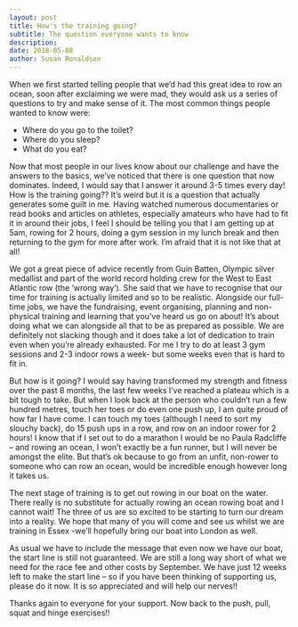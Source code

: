```yaml
---
layout: post
title: How's the training going?
subtitle: The question everyone wants to know
description:
date: 2018-05-08
author: Susan Ronaldson
---
```

When we first started telling people that we’d had this great idea to row an ocean, soon after exclaiming we were mad, they would ask us a series of questions to try and make sense of it. The most common things people wanted to know were:
* Where do you go to the toilet?
* Where do you sleep?
* What do you eat?

Now that most people in our lives know about our challenge and have the answers to the basics, we’ve noticed that there is one question that now dominates. Indeed, I would say that I answer it around 3-5 times every day! How is the training going??
It’s weird but it is a question that actually generates some guilt in me. Having watched numerous documentaries or read books and articles on athletes, especially amateurs who have had to fit it in around their jobs, I feel I should be telling you that I am getting up at 5am, rowing for 2 hours, doing a gym session in my lunch break and then returning to the gym for more after work. I’m afraid that it is not like that at all!

We got a great piece of advice recently from Guin Batten, Olympic silver medallist and part of the world record holding crew for the West to East Atlantic row (the ‘wrong way’). She said that we have to recognise that our time for training is actually limited and so to be realistic. Alongside our full-time jobs, we have the fundraising, event organising, planning and non-physical training and learning that you’ve heard us go on about! It’s about doing what we can alongside all that to be as prepared as possible. We are definitely not slacking though and it does take a lot of dedication to train even when you’re already exhausted. For me I try to do at least 3 gym sessions and 2-3 indoor rows a week- but some weeks even that is hard to fit in.

But how is it going? I would say having transformed my strength and fitness over the past 8 months, the last few weeks I’ve reached a plateau which is a bit tough to take. But when I look back at the person who couldn’t run a few hundred metres, touch her toes or do even one push up, I am quite proud of how far I have come. I can touch my toes (although I need to sort my slouchy back), do 15 push ups in a row, and row on an indoor rower for 2 hours! I know that if I set out to do a marathon I would be no Paula Radcliffe – and rowing an ocean, I won’t exactly be a fun runner, but I will never be amongst the elite. But that’s ok because to go from an unfit, non-rower to someone who can row an ocean, would be incredible enough however long it takes us.

The next stage of training is to get out rowing in our boat on the water. There really is no substitute for actually rowing an ocean rowing boat and I cannot wait! The three of us are so excited to be starting to turn our dream into a reality. We hope that many of you will come and see us whilst we are training in Essex -we’ll hopefully bring our boat into London as well.

As usual we have to include the message that even now we have our boat, the start line is still not guaranteed. We are still a long way short of what we need for the race fee and other costs by September. We have just 12 weeks left to make the start line – so if you have been thinking of supporting us, please do it now. It is so appreciated and will help our nerves!!

Thanks again to everyone for your support. Now back to the push, pull, squat and hinge exercises!!
